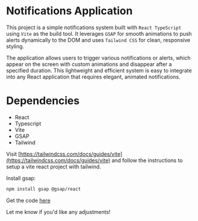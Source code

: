 # Notifications Application

This project is a simple notifications system built with `React TypeScript` using `Vite` as the build tool. It leverages `GSAP` for smooth animations to push alerts dynamically to the DOM and uses `Tailwind CSS` for clean, responsive styling.  

The application allows users to trigger various notifications or alerts, which appear on the screen with custom animations and disappear after a specified duration. This lightweight and efficient system is easy to integrate into any React application that requires elegant, animated notifications.

# Dependencies
- React
- Typescript
- Vite
- GSAP
- Tailwind


Visit [https://tailwindcss.com/docs/guides/vite](https://tailwindcss.com/docs/guides/vite) and follow the instructions to setup a vite react project with tailwind.

Install gsap:
```sh
npm install gsap @gsap/react
```

Get the code [here](https://github.com/erick-sudo/notifications)

Let me know if you'd like any adjustments!
